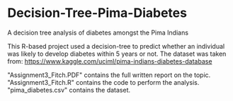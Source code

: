 # Decision-Tree-Pima-Diabetes
A decision tree analysis of diabetes amongst the Pima Indians

This R-based project used a decision-tree to predict whether an individual was likely to develop diabetes within 5 years or not. The dataset was taken from: https://www.kaggle.com/uciml/pima-indians-diabetes-database

"Assignment3_Fitch.PDF" contains the full written report on the topic. "Assignment3_Fitch.R" contains the code to perform the analysis. "pima_diabetes.csv" contains the dataset.

